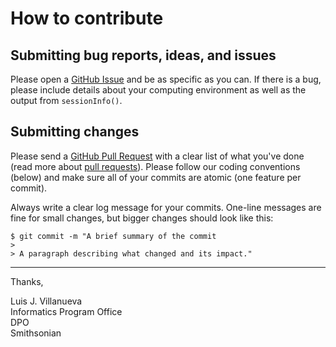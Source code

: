 # How to contribute

## Submitting bug reports, ideas, and issues

Please open a [GitHub Issue](https://github.com/Smithsonian/GBIF-Issues-Explorer/issues) and be as specific as you can. If there is a bug, please include details about your computing environment as well as the output from `sessionInfo()`. 

## Submitting changes

Please send a [GitHub Pull Request](https://github.com/Smithsonian/GBIF-Issues-Explorer/pull/new/master) with a clear list of what you've done (read more about [pull requests](http://help.github.com/pull-requests/)). Please follow our coding conventions (below) and make sure all of your commits are atomic (one feature per commit).

Always write a clear log message for your commits. One-line messages are fine for small changes, but bigger changes should look like this:

    $ git commit -m "A brief summary of the commit
    > 
    > A paragraph describing what changed and its impact."


---

Thanks,

Luis J. Villanueva  
Informatics Program Office  
DPO  
Smithsonian
